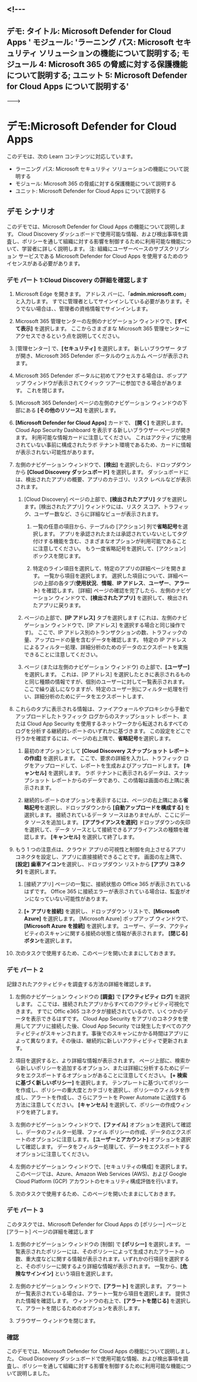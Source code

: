 <a name="---"></a><!---
---
デモ: タイトル: Microsoft Defender for Cloud Apps ' モジュール: 'ラーニング パス: Microsoft セキュリティ ソリューションの機能について説明する; モジュール 4: Microsoft 365 の脅威に対する保護機能について説明する; ユニット 5: Microsoft Defender for Cloud Apps について説明する'
---
--->

# <a name="demo-microsoft-defender-for-cloud-apps"></a>デモ:Microsoft Defender for Cloud Apps

このデモは、次の Learn コンテンツに対応しています。

- ラーニング パス: Microsoft セキュリティ ソリューションの機能について説明する
- モジュール: Microsoft 365 の脅威に対する保護機能について説明する
- ユニット: Microsoft Defender for Cloud Apps について説明する

## <a name="demo-scenario"></a>デモ シナリオ

このデモでは、Microsoft Defender for Cloud Apps の機能について説明します。  Cloud Discovery ダッシュボードで使用可能な情報、および検出事項を調査し、ポリシーを通して組織に対する影響を制御するために利用可能な機能について、学習者に詳しく説明します。  注: 組織にユーザーベースのサブスクリプション サービスである Microsoft Defender for Cloud Apps を使用するためのライセンスがある必要があります。  

### <a name="demo-part-1-explore-cloud-discovery"></a>デモ パート 1:Cloud Discovery の詳細を確認します

1. Microsoft Edge を開きます。 アドレス バーに、「**admin.microsoft.com**」と入力します。  すでに管理者としてサインインしている必要があります。そうでない場合は、、管理者の資格情報でサインインします。

1. Microsoft 365 管理センターの左側のナビゲーション ウィンドウで、**[すべて表示]** を選択します。  ここからさまざまな Microsoft 365 管理センターにアクセスできるという点を説明してください。

1. [管理センター] で、**[セキュリティ]** を選択します。  新しいブラウザー タブが開き、Microsoft 365 Defender ポータルのウェルカム ページが表示されます。  

1. Microsoft 365 Defender ポータルに初めてアクセスする場合は、ポップアップ ウィンドウが表示されてクイック ツアーに参加できる場合があります。  これを閉じます。

1. [Microsoft 365 Defender] ページの左側のナビゲーション ウィンドウの下部にある **[その他のリソース]** を選択します。

1. **[Microsoft Defender for Cloud Apps]** カードで、 **[開く]** を選択します。  Cloud App Security Dashboard を表示する新しいブラウザー ページが開きます。  利用可能な情報カードに注意してください。  これはアクティブに使用されていない事前に構成されたラボ テナント環境であるため、カードに情報が表示されない可能性があります。  

1. 左側のナビゲーション ウィンドウで、**[検出]** を選択したら、ドロップダウンから **[Cloud Discovery ダッシュボード]** を選択します。  ダッシュボードには、検出されたアプリの概要、アプリのカテゴリ、リスク レベルなどが表示されます。  

    1. [Cloud Discovery] ページの上部で、**[検出されたアプリ]** タブを選択します。[検出されたアプリ] ウィンドウには、リスク スコア、トラフィック、ユーザー数など、さらに詳細なビューが表示されます。

        1. 一覧の任意の項目から、テーブルの [アクション] 列で**省略記号**を選択します。  アプリを承認されたまたは承認されていないとしてタグ付けする機能を含む、さまざまなオプションが利用可能であることに注意してください。  もう一度省略記号を選択して、[アクション] ボックスを閉じます。

        1. 特定のライン項目を選択して、特定のアプリの詳細ページを開きます。  一覧から項目を選択します。  選択した項目について、詳細ページの上部の各タブ(**使用状況**、**情報**、**IP アドレス**、**ユーザー**、**アラート**) を確認します。 [詳細] ページの確認を完了したら、左側のナビゲーション ウィンドウで、**[検出されたアプリ]** を選択して、検出されたアプリに戻ります。

    1. ページの上部で、**[IP アドレス]** タブを選択します (これは、左側のナビゲーション ウィンドウで、[IP アドレス] を選択する場合と同じ操作です)。  ここで、IP アドレス別のトランザクションの数、トラフィックの量、アップロードの量を含むデータを確認します。  特定の IP アドレスによるフィルター処理、詳細分析のためのデータのエクスポートを実施できることに注意してください。

    1. ページ (または左側のナビゲーション ウィンドウ) の上部で、**[ユーザー]** を選択します。  これは、[IP アドレス] を選択したときに表示されるものと同じ種類の情報ですが、個別のユーザーに対して一覧表示されます。  ここで繰り返しになりますが、特定のユーザー別にフィルター処理を行い、詳細分析のためにデータをエクスポートします、

1. これらのタブに表示される情報は、ファイアウォールやプロキシから手動でアップロードしたトラフィック ログからのスナップショット レポート、または Cloud App Security を使用するネットワークから転送されるすべてのログを分析する継続的レポートのいずれかに基づきます。  この設定をどこで行うかを確認するには、ページの右上隅で、**省略記号**を選択します。

    1. 最初のオプションとして **[Cloud Discovery スナップショット レポートの作成]** を選択します。 ここで、要求の詳細を入力し、トラフィック ログをアップロードして、レポートを生成およびアップロードします。  **[キャンセル]** を選択します。  ラボ テナントに表示されるデータは、スナップショット レポートからのデータであり、この情報は画面の右上隅に表示されます。

    1. 継続的レポートのオプションを表示するには、ページの右上隅にある**省略記号**を選択し、ドロップダウンから **[自動アップロードを構成する]** を選択します。  接続されているデータ ソースはありませんが、ここにデータ ソースを追加します。 **[アプライアンスを選択]** ドロップダウンの矢印を選択して、データ ソースとして接続できるアプライアンスの種類を確認します。  **[キャンセル]** を選択して終了します。

1. もう 1 つの注意点は、クラウド アプリの可視性と制御を向上させるアプリ コネクタを設定し、アプリに直接接続できることです。 画面の左上隅で、**[設定] 歯車アイコン**を選択し、ドロップダウン リストから **[アプリ コネクタ]** を選択します。  

    1. [接続アプリ] ページの一覧に、接続状態の Office 365 が表示されているはずです。  Office 365 に接続エラーが表示されている場合は、監査がオンになっていない可能性があります。

    1. **[+ アプリを接続]** を選択し、ドロップダウン リストで、**[Microsoft Azure]** を選択します。  [Microsoft Azure] ポップアップ ウィンドウで、**[Microsoft Azure を接続]** を選択します。  ユーザー、データ、アクティビティのスキャンに関する接続の状態と情報が表示されます。  **[閉じる] ボタン**を選択します。

1. 次のタスクで使用するため、このページを開いたままにしておきます。

### <a name="demo-part-2"></a>デモ パート 2

記録されたアクティビティを調査する方法の詳細を確認します。

1. 左側のナビゲーション ウィンドウの **[調査]** で **[アクティビティ ログ]** を選択します。  ここでは、接続されたアプリからすべてのアクティビティ可視化できます。   すでに Offic e365 コネクタが接続されているので、いくつかのデータを表示できるはずです。 Cloud App Security をアプリのコネクタを使用してアプリに接続した後、Cloud App Security では発生したすべてのアクティビティがスキャンされます。事後でのスキャンにかかる時間はアプリによって異なります。その後は、継続的に新しいアクティビティで更新されます。  

1. 項目を選択すると、より詳細な情報が表示されます。 ページ上部に、検索から新しいポリシーを追加するオプション、または詳細に分析するためにデータをエクスポートするオプションがあることに注意してください。  **[+ 検索に基づく新しいポリシー]** を選択します。  テンプレートに基づいてポリシーを作成し、ポリシーの重大度とカテゴリを選択し、ポリシーのフィルタを作成し、アラートを作成し、さらにアラートを Power Automate に送信する方法に注意してください。  **[キャンセル]** を選択して、ポリシーの作成ウィンドウを終了します。

1. 左側のナビゲーション ウィンドウで、**[ファイル]** オプションを選択して確認し、データのフィルター処理、ファイル ポリシーの作成、データのエクスポートのオプションに注意します。  **[ユーザーとアカウント]** オプションを選択して確認します。  データをフィルター処理して、データをエクスポートするオプションに注意してください。

1. 左側のナビゲーション ウィンドウで、[セキュリティの構成] を選択します。 このページでは、Azure、Amazon Web Services (AWS)、および Google Cloud Platform (GCP) アカウントのセキュリティ構成評価を行います。

1. 次のタスクで使用するため、このページを開いたままにしておきます。

### <a name="demo-part-3"></a>デモ パート 3

このタスクでは、Microsoft Defender for Cloud Apps の [ポリシー] ページと [アラート] ページの詳細を確認します

1. 左側のナビゲーション ウィンドウの [制御] で **[ポリシー]** を選択します。  一覧表示されたポリシーには、そのポリシーによって生成されたアラートの数、重大度などに関する情報が表示されます。いずれかの行項目を選択すると、そのポリシーに関するより詳細な情報が表示されます。 一覧から、**[危険なサインイン]** という項目を選択します。  

1. 左側のナビゲーション ウィンドウで、**[アラート]** を選択します。  アラートが一覧表示されている場合は、アラート一覧から項目を選択します。 提供された情報を確認します。  ウィンドウの右上で、**[アラートを閉じる]** を選択して、アラートを閉じるためのオプションを表示します。  

1. ブラウザー ウィンドウを閉じます。

### <a name="review"></a>確認

このデモでは、Microsoft Defender for Cloud Apps の機能について説明しました。  Cloud Discovery ダッシュボードで使用可能な情報、および検出事項を調査し、ポリシーを通して組織に対する影響を制御するために利用可能な機能について説明しました。
